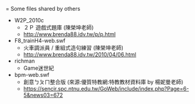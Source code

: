 = Some files shared by others
- W2P_2010c
  - ２Ｐ 遊戲式題庫 (陳榮坤老師)
  - http://www.brenda88.idv.tw/p/p.html
- F8_trainH4-web.swf
  - 火車調派員 / 重組式造句練習 (陳榮坤老師)
  - http://www.brenda88.idv.tw/2010/04/06.html
- richman
  - Game迷世紀
- bpm-web.swf
  - 創意ㄅㄆㄇ整合版 (來源:優質特教網:特教教材資料庫 by 楊妮曼老師)
  - https://sencir.spc.ntnu.edu.tw/GoWeb/include/index.php?Page=6-5&news03=672
